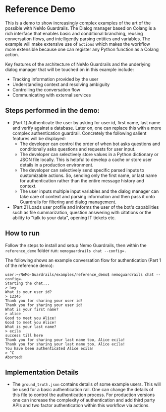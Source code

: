# Reference Demo

This is a demo to show increasingly complex examples of the art of the possible with NeMo Guardrails. The Dialog manager based on Colang is a rich interface that enables basic and conditional branching, reusing conversation flows, and intelligently parsing entities and variables. The example will make extensive use of `actions` which makes the workflow more extensible because one can register any Python function as a Colang action. 

Key features of the architecture of NeMo Guardrails and the underlying dialog manager that will be touched on in this example include: 

- Tracking information provided by the user
- Understanding context and resolving ambiguity
- Controlling the conversation flow
- Communicating with external services

## Steps performed in the demo: 

- [Part 1] Authenticate the user by asking for user id, first name, last name and verify against a database. Later on, one can replace this with a more complex authentication guardrail. Concretely the following salient features will be displayed: 
     - The developer can control the order of when bot asks questions and conditionally asks questions and requests for user input.
    - The developer can selectively store values in a Python dictionary or JSON file locally. This is helpful to develop a cache or store user details in a production environment.
    -  The developer can selectively send specific parsed inputs to customizable actions. So, sending only the first name, or last name for authentication rather than the entire message history and context. 
    - The user inputs multiple input variables and the dialog manager can take care of context and parsing information and then pass it onto Guardrails for filtering and dialog management.
- [Part 2] Loads user profile and informs the user of the bot's capabilities such as file summarization, question answering with citations or the ability to "talk to your data", opening IT tickets etc.

## How to run

Follow the steps to install and setup Nemo Guardrails, then within the `reference_demo` folder run: ` nemoguardrails chat --config=. `

The following shows an example conversation flow for authentication (Part 1 of the reference demo): 

```
user:~/NeMo-Guardrails/examples/reference_demo$ nemoguardrails chat --config=.
Starting the chat...
> hey
What is your user id?
> 12345
Thank you for sharing your user id!
Thank you for sharing your user id!
What is your first name?
> alice
Good to meet you Alice!
Good to meet you Alice!
What is your last name?
> ecila
success till here
Thank you for sharing your last name too, Alice ecila!
Thank you for sharing your last name too, Alice ecila!
You have been authenticated Alice ecila!
> ^C
Aborted!
```
## Implementation Details

- The `ground_truth.json` contains details of some example users. This will be used for a basic authentication rail. One can change the details of this file to control the authentication process. For production versions one can increase the complexity of authentication and add third party APIs and two factor authentication within this workflow via actions.
  

